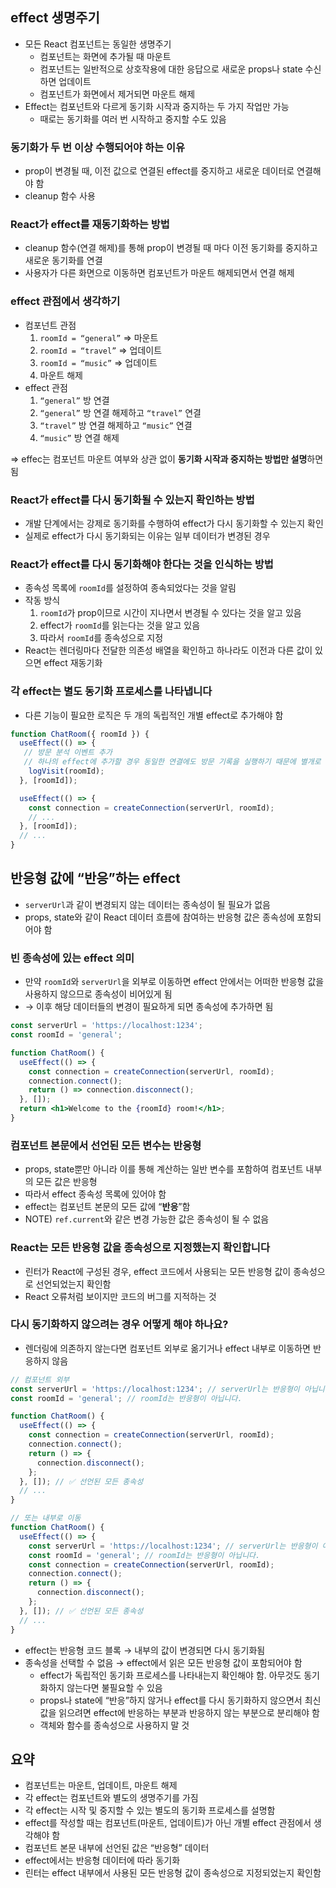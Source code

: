 ## effect 생명주기

- 모든 React 컴포넌트는 동일한 생명주기
    - 컴포넌트는 화면에 추가될 때 마운트
    - 컴포넌트는 일반적으로 상호작용에 대한 응답으로 새로운 props나 state 수신하면 업데이트
    - 컴포넌트가 화면에서 제거되면 마운트 해제
- Effect는 컴포넌트와 다르게 동기화 시작과 중지하는 두 가지 작업만 가능
    - 때로는 동기화를 여러 번 시작하고 중지할 수도 있음

### 동기화가 두 번 이상 수행되어야 하는 이유

- prop이 변경될 때, 이전 값으로 연결된 effect를 중지하고 새로운 데이터로 연결해야 함
- cleanup 함수 사용

### React가 effect를 재동기화하는 방법

- cleanup 함수(연결 해제)를 통해 prop이 변경될 때 마다 이전 동기화를 중지하고 새로운 동기화를 연결
- 사용자가 다른 화면으로 이동하면 컴포넌트가 마운트 해제되면서 연결 해제

### effect 관점에서 생각하기

- 컴포넌트 관점
    1. `roomId = “general”` ⇒ 마운트
    2. `roomId = “travel”` ⇒ 업데이트
    3. `roomId = “music”` ⇒ 업데이트
    4. 마운트 해제
- effect 관점
    1. `“general”` 방 연결
    2. `“general”` 방 연결 해제하고 `“travel”` 연결
    3. `“travel”` 방 연결 해제하고 `“music”` 연결
    4. `“music”` 방 연결 해제

⇒ effec는 컴포넌트 마운트 여부와 상관 없이 **동기화 시작과 중지하는 방법만 설명**하면 됨

### React가 effect를 다시 동기화될 수 있는지 확인하는 방법

- 개발 단계에서는 강제로 동기화를 수행하여 effect가 다시 동기화할 수 있는지 확인
- 실제로 effect가 다시 동기화되는 이유는 일부 데이터가 변경된 경우

### React가 effect를 다시 동기화해야 한다는 것을 인식하는 방법

- 종속성 목록에 `roomId`를 설정하여 종속되었다는 것을 알림
- 작동 방식
    1. `roomId`가 prop이므로 시간이 지나면서 변경될 수 있다는 것을 알고 있음
    2. effect가 `roomId`를 읽는다는 것을 알고 있음
    3. 따라서 `roomId`를 종속성으로 지정
- React는 렌더링마다 전달한 의존성 배열을 확인하고 하나라도 이전과 다른 값이 있으면 effect 재동기화

### 각 effect는 별도 동기화 프로세스를 나타냅니다

- 다른 기능이 필요한 로직은 두 개의 독립적인 개별 effect로 추가해야 함

```jsx
function ChatRoom({ roomId }) {
  useEffect(() => {
   // 방문 분석 이벤트 추가
   // 하나의 effect에 추가할 경우 동일한 연결에도 방문 기록을 실행하기 때문에 별개로 존재해야 함 
    logVisit(roomId);
  }, [roomId]);

  useEffect(() => {
    const connection = createConnection(serverUrl, roomId);
    // ...
  }, [roomId]);
  // ...
}
```

## 반응형 값에 “반응”하는 effect

- `serverUrl`과 같이 변경되지 않는 데이터는 종속성이 될 필요가 없음
- props, state와 같이 React 데이터 흐름에 참여하는 반응형 값은 종속성에 포함되어야 함

### 빈 종속성에 있는 effect 의미

- 만약 `roomId`와 `serverUrl`을 외부로 이동하면 effect 안에서는 어떠한 반응형 값을 사용하지 않으므로 종속성이 비어있게 됨
- → 이후 해당 데이터들의 변경이 필요하게 되면 종속성에 추가하면 됨

```jsx
const serverUrl = 'https://localhost:1234';
const roomId = 'general';

function ChatRoom() {
  useEffect(() => {
    const connection = createConnection(serverUrl, roomId);
    connection.connect();
    return () => connection.disconnect();
  }, []);
  return <h1>Welcome to the {roomId} room!</h1>;
}
```

### 컴포넌트 본문에서 선언된 모든 변수는 반응형

- props, state뿐만 아니라 이를 통해 계산하는 일반 변수를 포함하여 컴포넌트 내부의 모든 값은 반응형
- 따라서 effect 종속성 목록에 있어야 함
- effect는 컴포넌트 본문의 모든 값에 “**반응**”함
- NOTE) `ref.current`와 같은 변경 가능한 값은 종속성이 될 수 없음

### React는 모든 반응형 값을 종속성으로 지정했는지 확인합니다

- 린터가 React에 구성된 경우, effect 코드에서 사용되는 모든 반응형 값이 종속성으로 선언되었는지 확인함
- React 오류처럼 보이지만 코드의 버그를 지적하는 것

### 다시 동기화하지 않으려는 경우 어떻게 해야 하나요?

- 렌더링에 의존하지 않는다면 컴포넌트 외부로 옮기거나 effect 내부로 이동하면 반응하지 않음

```jsx
// 컴포넌트 외부
const serverUrl = 'https://localhost:1234'; // serverUrl는 반응형이 아닙니다.
const roomId = 'general'; // roomId는 반응형이 아닙니다.

function ChatRoom() {
  useEffect(() => {
    const connection = createConnection(serverUrl, roomId);
    connection.connect();
    return () => {
      connection.disconnect();
    };
  }, []); // ✅ 선언된 모든 종속성
  // ...
}

// 또는 내부로 이동
function ChatRoom() {
  useEffect(() => {
    const serverUrl = 'https://localhost:1234'; // serverUrl는 반응형이 아닙니다.
    const roomId = 'general'; // roomId는 반응형이 아닙니다.
    const connection = createConnection(serverUrl, roomId);
    connection.connect();
    return () => {
      connection.disconnect();
    };
  }, []); // ✅ 선언된 모든 종속성
  // ...
}
```

- effect는 반응형 코드 블록 → 내부의 값이 변경되면 다시 동기화됨
- 종속성을 선택할 수 없음 → effect에서 읽은 모든 반응형 값이 포함되어야 함
    - effect가 독립적인 동기화 프로세스를 나타내는지 확인해야 함. 아무것도 동기화하지 않는다면 불필요할 수 있음
    - props나 state에 “반응”하지 않거나 effect를 다시 동기화하지 않으면서 최신 값을 읽으려면 effect에 반응하는 부분과 반응하지 않는 부분으로 분리해야 함
    - 객체와 함수를 종속성으로 사용하지 말 것

## 요약

- 컴포넌트는 마운트, 업데이트, 마운트 해제
- 각 effect는 컴포넌트와 별도의 생명주기를 가짐
- 각 effect는 시작 및 중지할 수 있는 별도의 동기화 프로세스를 설명함
- effect를 작성할 때는 컴포넌트(마운트, 업데이트)가 아닌 개별 effect 관점에서 생각해야 함
- 컴포넌트 본문 내부에 선언된 값은 “반응형” 데이터
- effect에서는 반응형 데이터에 따라 동기화
- 린터는 effect 내부에서 사용된 모든 반응형 값이 종속성으로 지정되었는지 확인함